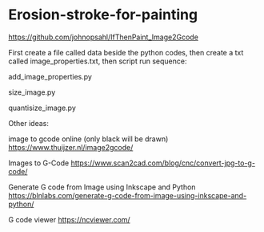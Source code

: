 # Erosion-stroke-for-painting



https://github.com/johnopsahl/IfThenPaint_Image2Gcode

First create a file called data beside the python codes, then create a txt called image_properties.txt, then script run sequence:

add_image_properties.py

size_image.py

quantisize_image.py



Other ideas:

image to gcode online (only black will be drawn)
https://www.thuijzer.nl/image2gcode/

Images to G-Code
https://www.scan2cad.com/blog/cnc/convert-jpg-to-g-code/

Generate G code from Image using Inkscape and Python
https://blnlabs.com/generate-g-code-from-image-using-inkscape-and-python/

G code viewer
https://ncviewer.com/


